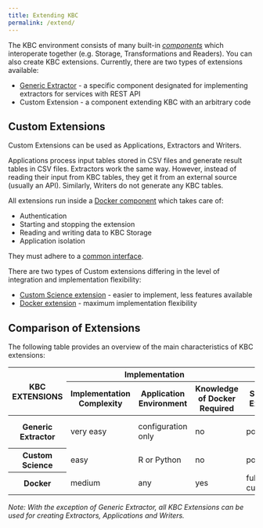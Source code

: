 ```yaml
---
title: Extending KBC
permalink: /extend/
---
```


The KBC environment consists of many built-in [*components*](/architecture) which interoperate 
together (e.g. Storage, Transformations and Readers). You can also create KBC extensions. Currently, 
there are two types of extensions available:

* [Generic Extractor](todo) - a specific component designated for implementing extractors for services with REST API
* Custom Extension - a component extending KBC with an arbitrary code

## Custom Extensions

Custom Extensions can be used as Applications, Extractors and Writers. 

Applications process input tables stored in CSV files and generate result tables in CSV files. Extractors work the same way. However, instead of reading their input from KBC tables, they get it from an external source (usually an API). Similarly, Writers do not generate any KBC tables.

All extensions run inside a [Docker component](/architecture/docker-bundle) which takes care of: 

* Authentication
* Starting and stopping the extension
* Reading and writing data to KBC Storage
* Application isolation

They must adhere to a [common interface](/extend/common-interface). 

There are two types of Custom extensions differing in the level of integration and implementation flexibility:

* [Custom Science extension](/extend/custom-science/) - easier to implement, less features available
* [Docker extension](/extend/docker/) - maximum implementation flexibility

## Comparison of Extensions

The following table provides an overview of the main characteristics of KBC extensions:

<table>
  <thead>
    <tr>
      <th rowspan="2">KBC EXTENSIONS</th>
      <th colspan="3" style="text-align: center;">Implementation</th>
      <th colspan="5" style="text-align: center;">User Features</th>
      <th style="text-align: center;">Other</th>
    </tr>
    <tr>
      <th>Implementation Complexity</th>
      <th>Application Environment</th>
      <th>Knowledge of Docker Required</th>
      <th>Setup User Experience</th>
      <th>Brandable</th>
      <th>Offered to All Users</th>
      <th>Customizable User Interface</th>
      <th>OAuth2 Support</th>
      <th>Keboola Approval/Registration Required</th>
    </tr>
  </thead>
  <tbody>
    <tr>
      <th>Generic Extractor</th>
      <td>very easy</td>
      <td>configuration only</td>
      <td>no</td>
      <td>poor</td>
      <td>no<br>(coming soon)</td>
      <td>no<br>(coming soon)</td>
      <td>no</td>
      <td>yes</td>
      <td>no</td>
    </tr>
    <tr>
      <th>Custom Science</th>
      <td>easy</td>
      <td>R or Python</td>
      <td>no</td>
      <td>poor</td>
      <td>no</td>
      <td>no</td>
      <td>no</td>
      <td>no</td>
      <td>no</td>
    </tr>
    <tr>
      <th>Docker</th>
      <td>medium</td>
      <td>any</td>
      <td>yes</td>
      <td>fully customizable</td>
      <td>yes</td>
      <td>yes</td>
      <td>yes</td>
      <td>yes</td>
      <td>yes</td>
    </tr>
  </tbody>
</table>

*Note: With the exception of Generic Extractor, all KBC Extensions can be used for creating Extractors, 
Applications and Writers.*
